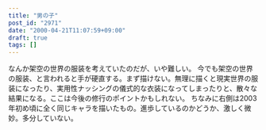 ```yaml
---
title: "男の子"
post_id: "2971"
date: "2000-04-21T11:07:59+09:00"
draft: true
tags: []
---
```



なんか架空の世界の服装を考えていたのだが、いや難しい。 今でも架空の世界の服装、と言われると手が硬直する。まず描けない。無理に描くと現実世界の服装になったり、実用性ナッシングの儀式的な衣装になってしまったりと、散々な結果になる。ここは今後の修行のポイントかもしれない。  ちなみに右側は2003年初め頃に全く同じキャラを描いたもの。進歩しているのかどうか、激しく微妙。多分していない。
